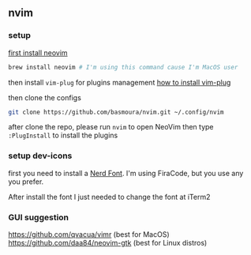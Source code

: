 ## nvim

### setup

[first install neovim](https://github.com/neovim/neovim#install-from-package)
```sh
brew install neovim # I'm using this command cause I'm MacOS user
```

then install `vim-plug` for plugins management
[how to install vim-plug](https://github.com/junegunn/vim-plug#neovim)


then clone the configs
```sh
git clone https://github.com/basmoura/nvim.git ~/.config/nvim
```

after clone the repo, please run `nvim` to open NeoVim then type `:PlugInstall` to install the
plugins

### setup dev-icons

first you need to install a [Nerd Font](https://www.nerdfonts.com/#home). I'm using FiraCode, but
you use any you prefer.

After install the font I just needed to change the font at iTerm2

### GUI suggestion
https://github.com/qvacua/vimr (best for MacOS)
https://github.com/daa84/neovim-gtk (best for Linux distros)
